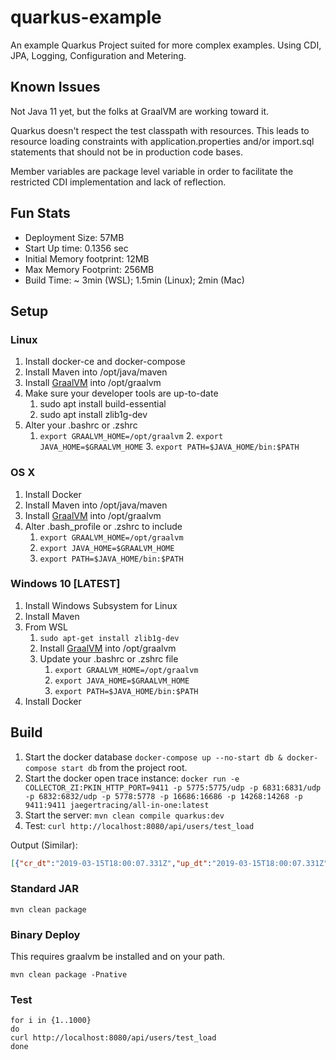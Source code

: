 # quarkus-example

An example Quarkus Project suited for more complex examples. 
Using CDI, JPA, Logging, Configuration and Metering.

## Known Issues

Not Java 11 yet, but the folks at GraalVM are working toward it.

Quarkus doesn't respect the test classpath with resources. This leads to resource
loading constraints with application.properties and/or import.sql statements that
should not be in production code bases.

Member variables are package level variable in order to facilitate the restricted CDI
implementation and lack of reflection.

## Fun Stats

* Deployment Size: 57MB
* Start Up time: 0.1356 sec
* Initial Memory footprint: 12MB
* Max Memory Footprint: 256MB
* Build Time: ~ 3min (WSL); 1.5min (Linux); 2min (Mac)

## Setup

### Linux

1. Install docker-ce and docker-compose
2. Install Maven into /opt/java/maven
3. Install [GraalVM](https://www.graalvm.org/downloads/) into /opt/graalvm
4. Make sure your developer tools are up-to-date
	1. sudo apt install build-essential
	2. sudo apt install zlib1g-dev
5. Alter your .bashrc or .zshrc
	1. `export GRAALVM_HOME=/opt/graalvm`
    	2. `export JAVA_HOME=$GRAALVM_HOME`
    	3. `export PATH=$JAVA_HOME/bin:$PATH`

### OS X

1. Install Docker
2. Install Maven into /opt/java/maven
3. Install [GraalVM](https://www.graalvm.org/downloads/) into /opt/graalvm
4. Alter .bash_profile or .zshrc to include
    1. `export GRAALVM_HOME=/opt/graalvm`
    2. `export JAVA_HOME=$GRAALVM_HOME`
    3. `export PATH=$JAVA_HOME/bin:$PATH`

### Windows 10 [LATEST]

1. Install Windows Subsystem for Linux
2. Install Maven
3. From WSL
    1. `sudo apt-get install zlib1g-dev`
    2. Install [GraalVM](https://www.graalvm.org/downloads/) into /opt/graalvm
    3. Update your .bashrc or .zshrc file  
        1. `export GRAALVM_HOME=/opt/graalvm`
        2. `export JAVA_HOME=$GRAALVM_HOME`
        3. `export PATH=$JAVA_HOME/bin:$PATH`
4. Install Docker

## Build

1. Start the docker database `docker-compose up --no-start db & docker-compose start db` from the project root.
2. Start the docker open trace instance: `docker run -e COLLECTOR_ZI:PKIN_HTTP_PORT=9411 -p 5775:5775/udp -p 6831:6831/udp -p 6832:6832/udp -p 5778:5778 -p 16686:16686 -p 14268:14268 -p 9411:9411 jaegertracing/all-in-one:latest`
3. Start the server: `mvn clean compile quarkus:dev`
4. Test: `curl http://localhost:8080/api/users/test_load`

Output (Similar):
```json
[{"cr_dt":"2019-03-15T18:00:07.331Z","up_dt":"2019-03-15T18:00:07.331Z","ver":0,"id":1,"name":"test_load","verified":true}]
```

### Standard JAR

```
mvn clean package
```

### Binary Deploy

This requires graalvm be installed and on your path.

```
mvn clean package -Pnative
```

### Test
```
for i in {1..1000}
do
curl http://localhost:8080/api/users/test_load
done
```
